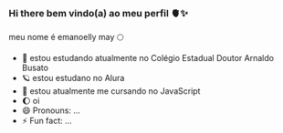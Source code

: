 ### Hi there bem vindo(a) ao meu perfil 🫀✨

meu nome é emanoelly may  🌕

- 🖤  estou estudando atualmente no Colégio Estadual Doutor Arnaldo Busato
- 🪐  estou estudano no Alura 
- 🦋  estou atualmente me cursando no JavaScript
- 🌔  oi
- 😄 Pronouns: ...
- ⚡ Fun fact: ...
